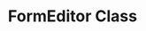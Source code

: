 ---
title: FormEditor Class
type: docs
weight: 100
url: /ru/net/formeditor-class/
description: Этот раздел объясняет, как работать с Aspose.PDF Facades, используя класс FormEditor.
lastmod: "2021-06-05"
draft: false
sitemap:
    changefreq: "weekly"
    priority: 0.7
---